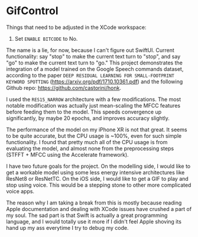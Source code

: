 # GifControl

Things that need to be adjusted in the XCode workspace:
1. Set `ENABLE BITCODE` to No.


The name is a lie, for now, because I can't figure out SwiftUI. Current functionality: say "stop" to make the current text turn to "stop", and say "go" to make the current text turn to "go." This project demonstrates the integration of a model trained on the Google Speech commands dataset, according to the paper `DEEP RESIDUAL LEARNING FOR SMALL-FOOTPRINT KEYWORD SPOTTING` (https://arxiv.org/pdf/1710.10361.pdf) and the following Github repo: https://github.com/castorini/honk. 

I used the `RES15_NARROW` architecture with a few modifications. The most notable modification was actually just mean-scaling the MFCC features before feeding them to the model. This speeds convergence up significantly, by maybe 20 epochs, and improves accuracy slightly.

The performance of the model on my iPhone XR is not that great. It seems to be quite accurate, but the CPU usage is ~100%, even for such simple functionality. I found that pretty much all of the CPU usage is from evaluating the model, and almost none from the preprocessing steps (STFFT + MFCC using the Accelerate framework). 

I have two future goals for the project. On the modelling side, I would like to get a workable model using some less energy intensive architectures like ResNet8 or ResNetTC. On the iOS side, I would like to get a GIF to play and stop using voice. This would be a stepping stone to other more complicated voice apps. 

The reason why I am taking a break from this is mostly because reading Apple documentation and dealing with XCode issues have crushed a part of my soul. The sad part is that Swift is actually a great programming language, and I would totally use it more if I didn't feel Apple shoving its hand up my ass everytime I try to debug my code.

